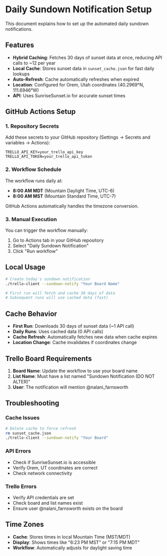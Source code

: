 # Daily Sundown Notification Setup

This document explains how to set up the automated daily sundown notifications.

## Features

- **Hybrid Caching**: Fetches 30 days of sunset data at once, reducing API calls to ~12 per year
- **Local Cache**: Stores sunset data in `sunset_cache.json` for fast daily lookups
- **Auto-Refresh**: Cache automatically refreshes when expired
- **Location**: Configured for Orem, Utah coordinates (40.2969°N, 111.6946°W)
- **API**: Uses SunriseSunset.io for accurate sunset times

## GitHub Actions Setup

### 1. Repository Secrets

Add these secrets to your GitHub repository (Settings → Secrets and variables → Actions):

```
TRELLO_API_KEY=your_trello_api_key
TRELLO_API_TOKEN=your_trello_api_token
```

### 2. Workflow Schedule

The workflow runs daily at:
- **8:00 AM MDT** (Mountain Daylight Time, UTC-6)
- **8:00 AM MST** (Mountain Standard Time, UTC-7)

GitHub Actions automatically handles the timezone conversion.

### 3. Manual Execution

You can trigger the workflow manually:
1. Go to Actions tab in your GitHub repository
2. Select "Daily Sundown Notification"
3. Click "Run workflow"

## Local Usage

```bash
# Create today's sundown notification
./trello-client --sundown-notify "Your Board Name"

# First run will fetch and cache 30 days of data
# Subsequent runs will use cached data (fast)
```

## Cache Behavior

- **First Run**: Downloads 30 days of sunset data (~1 API call)
- **Daily Runs**: Uses cached data (0 API calls)
- **Cache Refresh**: Automatically fetches new data when cache expires
- **Location Change**: Cache invalidates if coordinates change

## Trello Board Requirements

1. **Board Name**: Update the workflow to use your board name
2. **List Name**: Must have a list named "Sundown Notification (DO NOT ALTER)"
3. **User**: The notification will mention @nalani_farnsworth

## Troubleshooting

### Cache Issues
```bash
# Delete cache to force refresh
rm sunset_cache.json
./trello-client --sundown-notify "Your Board"
```

### API Errors
- Check if SunriseSunset.io is accessible
- Verify Orem, UT coordinates are correct
- Check network connectivity

### Trello Errors
- Verify API credentials are set
- Check board and list names exist
- Ensure user @nalani_farnsworth exists on the board

## Time Zones

- **Cache**: Stores times in local Mountain Time (MST/MDT)
- **Display**: Shows times like "6:23 PM MST" or "7:15 PM MDT"
- **Workflow**: Automatically adjusts for daylight saving time